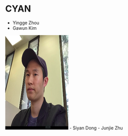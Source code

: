 # CYAN 
- Yingge Zhou
- Gawun Kim
<img src="member_pictures/gawun.png" width="200" height="300"> 
- Siyan Dong
- Junjie Zhu
